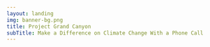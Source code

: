 ```yaml
---
layout: landing
img: banner-bg.png
title: Project Grand Canyon
subTitle: Make a Difference on Climate Change With a Phone Call
---
```


